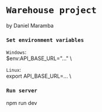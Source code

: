 # `Warehouse project`
by Daniel Maramba

### `Set environment variables`

`Windows`: \
$env:API_BASE_URL="..." \

`Linux`: \
export API_BASE_URL=... \

### `Run server`

npm run dev